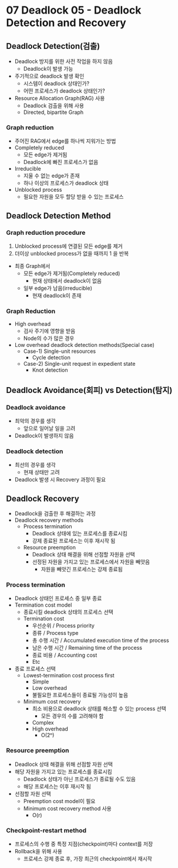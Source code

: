 # 07 Deadlock 05 - Deadlock Detection and Recovery

## Deadlock Detection(검출)

- Deadlock 방지를 위한 사전 작업을 하지 않음
  - Deadlock이 발생 가능
- 주기적으로 deadlock 발생 확인
  - 시스템이 deadlock 상태인가?
  - 어떤 프로세스가 deadlock 상태인가?
- Resource Allocation Graph(RAG) 사용
  - Deadlock 검출을 위해 사용
  - Directed, bipartite Graph



### Graph reduction

- 주어진 RAG에서 edge를 하나씩 지워가는 방법
- Completely reduced
  - 모든 edge가 제거됨
  - Deadlock에 빠진 프로세스가 없음
- Irreducible
  - 지울 수 없는 edge가 존재
  - 하나 이상의 프로세스가 deadlock 상태
- Unblocked process
  - 필요한 자원을 모두 할당 받을 수 있는 프로세스



## Deadlock Detection Method

### Graph reduction procedure

1. Unblocked process에 연결된 모든 edge를 제거
2. 더이상 unblocked process가 없을 때까지 1 을 반복

- 최종 Graph에서
  - 모든 edge가 제거됨(Completely reduced)
    - 현재 상태에서 deadlock이 없음
  - 일부 edge가 남음(irreducible)
    - 현재 deadlock이 존재



### Graph Reduction

- High overhead
  - 검사 주기에 영향을 받음
  - Node의 수가 많은 경우
- Low overhead deadlock detection methods(Special case)
  - Case-1) Single-unit resources
    - Cycle detection
  - Case-2) Single-unit request in expedient state
    - Knot detection



## Deadlock Avoidance(회피) vs Detection(탐지)

### Deadlock avoidance

- 최악의 경우를 생각
  - 앞으로 일어날 일을 고려
- Deadlock이 발생하지 않음



### Deadlock detection

- 최선의 경우를 생각
  - 현재 상태만 고려
- Deadlock 발생 시 Recovery 과정이 필요



## Deadlock Recovery

- Deadlock을 검출한 후 해결하는 과정
- Deadlock recovery methods
  - Process termination
    - Deadlock 상태에 있는 프로세스를 종료시킴
    - 강제 종료된 프로세스는 이후 재시작 됨
  - Resource preemption
    - Deadlock 상태 해결을 위해 선점할 자원을 선택
    - 선정된 자원을 가지고 있는 프로세스에서 자원을 빼앗음
      - 자원을 빼앗긴 프로세스는 강제 종료됨



### Process termination

- Deadlock 상태인 프로세스 중 일부 종료
- Termination cost model
  - 종료시킬 deadlock 상태의 프로세스 선택
  - Termination cost
    - 우선순위 / Process priority
    - 종류 / Process type
    - 총 수행 시간 / Accumulated execution time of the process
    - 남은 수행 시간 / Remaining time of the process
    - 종료 비용 / Accounting cost
    - Etc
- 종료 프로세스 선택
  - Lowest-termination cost process first
    - Simple
    - Low overhead
    - 불필요한 프로세스들이 종료될 가능성이 높음
  - Minimum cost recovery
    - 최소 비용으로 deadlock 상태를 해소할 수 있는 process 선택
      - 모든 경우의 수를 고려해야 함
    - Complex
    - High overhead
      - O(2ⁿ)



### Resource preemption

- Deadlock 상태 해결을 위해 선점할 자원 선택
- 해당 자원을 가지고 있는 프로세스를 종료시킴
  - Deadlock 상태가 아닌 프로세스가 종료될 수도 있음
  - 해당 프로세스는 이후 재시작 됨
- 선점할 자원 선택
  - Preemption cost model이 필요
  - Minimum cost recovery method 사용
    - O(r)



### Checkpoint-restart method

- 프로세스의 수행 중 특정 지점(checkpoint)마다 context를 저장
- Rollback을 위해 사용
  - 프로세스 강제 종료 후, 가장 최근의 checkpoint에서 재시작